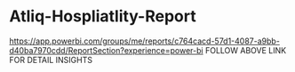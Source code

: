 # Atliq-Hospliatlity-Report
https://app.powerbi.com/groups/me/reports/c764cacd-57d1-4087-a9bb-d40ba7970cdd/ReportSection?experience=power-bi
FOLLOW ABOVE LINK FOR DETAIL INSIGHTS

